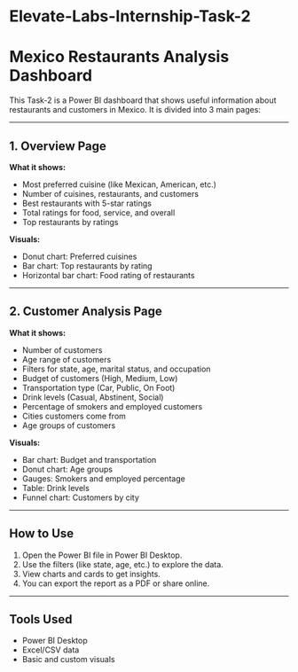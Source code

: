 # Elevate-Labs-Internship-Task-2
# Mexico Restaurants Analysis Dashboard

This Task-2 is a Power BI dashboard that shows useful information about restaurants and customers in Mexico. It is divided into 3 main pages:

---

## 1. Overview Page

**What it shows:**
- Most preferred cuisine (like Mexican, American, etc.)
- Number of cuisines, restaurants, and customers
- Best restaurants with 5-star ratings
- Total ratings for food, service, and overall
- Top restaurants by ratings

**Visuals:**
- Donut chart: Preferred cuisines
- Bar chart: Top restaurants by rating
- Horizontal bar chart: Food rating of restaurants

---

## 2. Customer Analysis Page

**What it shows:**
- Number of customers
- Age range of customers
- Filters for state, age, marital status, and occupation
- Budget of customers (High, Medium, Low)
- Transportation type (Car, Public, On Foot)
- Drink levels (Casual, Abstinent, Social)
- Percentage of smokers and employed customers
- Cities customers come from
- Age groups of customers

**Visuals:**
- Bar chart: Budget and transportation
- Donut chart: Age groups
- Gauges: Smokers and employed percentage
- Table: Drink levels
- Funnel chart: Customers by city

---

## How to Use

1. Open the Power BI file in Power BI Desktop.
2. Use the filters (like state, age, etc.) to explore the data.
3. View charts and cards to get insights.
4. You can export the report as a PDF or share online.

---

## Tools Used

- Power BI Desktop
- Excel/CSV data
- Basic and custom visuals







